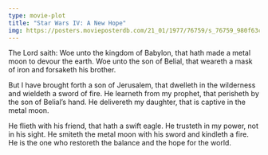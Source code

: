 ```yaml
---
type: movie-plot
title: "Star Wars IV: A New Hope"
img: https://posters.movieposterdb.com/21_01/1977/76759/s_76759_980f63c8.jpg
---
```


The Lord saith: Woe unto the kingdom of Babylon, that hath made a metal moon to devour the earth. Woe unto the son of Belial, that weareth a mask of iron and forsaketh his brother.

But I have brought forth a son of Jerusalem, that dwelleth in the wilderness and wieldeth a sword of fire. He learneth from my prophet, that perisheth by the son of Belial’s hand. He delivereth my daughter, that is captive in the metal moon.

He flieth with his friend, that hath a swift eagle. He trusteth in my power, not in his sight. He smiteth the metal moon with his sword and kindleth a fire. He is the one who restoreth the balance and the hope for the world.